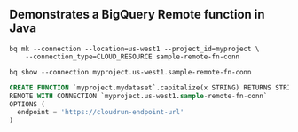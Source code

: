 ## Demonstrates a BigQuery Remote function in Java

```shell
bq mk --connection --location=us-west1 --project_id=myproject \
    --connection_type=CLOUD_RESOURCE sample-remote-fn-conn
```

```shell
bq show --connection myproject.us-west1.sample-remote-fn-conn
```

```sql
CREATE FUNCTION `myproject.mydataset`.capitalize(x STRING) RETURNS STRING
REMOTE WITH CONNECTION `myproject.us-west1.sample-remote-fn-conn`
OPTIONS (
  endpoint = 'https://cloudrun-endpoint-url'
)
```